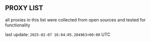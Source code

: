 ## PROXY LIST

all proxies in this list were collected from open sources and tested for functionality

last update: `2025-02-07 16:04:05.284963+00:00` UTC